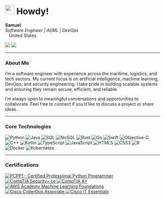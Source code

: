 <h1>
  <img src="https://emojis.slackmojis.com/emojis/images/1643514908/9251/cowboyhat-tip.gif?1643514908" width="30"/>
  Howdy!
</h1>

<p>
  <strong>Samuel</strong> <br>
  <em>Software Engineer | AI/ML | DevOps</em> <br>
  <img src="https://cdn-icons-png.flaticon.com/512/197/197484.png" width="13"/>United States
</p>
<p>
  <a href="https://www.linkedin.com/in/samuel-kevetter"><img src="https://img.shields.io/badge/LinkedIn-blue?logo=linkedin&logoColor=white" /></a>
  <a href="https://skevetter.github.io"><img src="https://img.shields.io/badge/GitHub-181717?logo=github&logoColor=white" /></a>
</p>


---

### About Me

I’m a software engineer with experience across the maritime, logistics, and tech sectors. My current focus is on artificial intelligence, machine learning, DevOps, and security engineering. I take pride in building scalable systems and ensuring they remain secure, efficient, and reliable.

I’m always open to meaningful conversations and opportunities to collaborate. Feel free to connect if you’d like to discuss a project or share ideas.

---


### Core Technologies

<p>
  <img alt="Python" src="https://img.shields.io/badge/-Python-3776AB?style=flat-square&logo=python&logoColor=white" />
  <img alt="Java" src="https://img.shields.io/badge/-Java-007396?style=flat-square&logo=java&logoColor=white" />
  <img alt="SQL" src="https://img.shields.io/badge/-SQL-4479A1?style=flat-square&logo=mysql&logoColor=white" />
  <img alt="NoSQL" src="https://img.shields.io/badge/-NoSQL-4DB33D?style=flat-square&logo=mongodb&logoColor=white" />
  <img alt="Rust" src="https://img.shields.io/badge/-Rust-000000?style=flat-square&logo=rust&logoColor=white" />
  <img alt="Go" src="https://img.shields.io/badge/-Go-00ADD8?style=flat-square&logo=go&logoColor=white" />
  <img alt="Swift" src="https://img.shields.io/badge/-Swift-FA7343?style=flat-square&logo=swift&logoColor=white" />
  <img alt="Objective-C" src="https://img.shields.io/badge/-Objective--C-438EFF?style=flat-square&logo=apple&logoColor=white" />
  <img alt="C++" src="https://img.shields.io/badge/-C++-00599C?style=flat-square&logo=c%2B%2B&logoColor=white" />
  <img alt="Kotlin" src="https://img.shields.io/badge/-Kotlin-0095D5?style=flat-square&logo=kotlin&logoColor=white" />
  <img alt="TypeScript" src="https://img.shields.io/badge/-TypeScript-007ACC?style=flat-square&logo=typescript&logoColor=white" />
  <img alt="JavaScript" src="https://img.shields.io/badge/-JavaScript-F7DF1E?style=flat-square&logo=javascript&logoColor=black" />
  <img alt="HTML5" src="https://img.shields.io/badge/-HTML5-E34F26?style=flat-square&logo=html5&logoColor=white" />
  <img alt="CSS3" src="https://img.shields.io/badge/-CSS3-1572B6?style=flat-square&logo=css3&logoColor=white" />
  <img alt="R" src="https://img.shields.io/badge/-R-276DC3?style=flat-square&logo=r&logoColor=white" />
  <img alt="Docker" src="https://img.shields.io/badge/-Docker-2496ED?style=flat-square&logo=docker&logoColor=white" />
  <img alt="Kubernetes" src="https://img.shields.io/badge/-Kubernetes-326CE5?style=flat-square&logo=kubernetes&logoColor=white" />
</p>

---

### Certifications

<p>
  <a href="https://www.credly.com/badges/3b3c592a-4d8a-40f2-8f9f-34cbffa04b0a/public_url">
    <img alt="PCPP1 - Certified Professional Python Programmer" src="https://img.shields.io/badge/PCPP1_Python_Professional-3776AB?style=flat-square&logo=python&logoColor=white" />
  </a>
  <a href="https://www.credly.com/badges/3b421a0d-3ac9-48fe-b486-4a08e229decf/public_url">
    <img alt="CompTIA Security+ ce" src="https://img.shields.io/badge/CompTIA_Security+-F3AE1A?style=flat-square&logo=comptia&logoColor=white" />
  </a>
  <a href="https://www.credly.com/badges/30aceaa0-2409-4e95-9428-984cda5e2c45/public_url">
    <img alt="CompTIA A+" src="https://img.shields.io/badge/CompTIA_A+-F3AE1A?style=flat-square&logo=comptia&logoColor=white" />
  </a>
  <a href="https://www.credly.com/badges/4fdb1978-2e1f-4366-87e3-7fc438bb45c5/public_url">
    <img alt="AWS Academy Machine Learning Foundations" src="https://img.shields.io/badge/AWS_ML_Foundations-232F3E?style=flat-square&logo=amazon-aws&logoColor=white" />
  </a>
  <a href="https://www.credly.com/badges/ad24089b-a74a-4129-ad48-fa45ded01134/public_url">
    <img alt="Cisco CyberOps Associate" src="https://img.shields.io/badge/Cisco_CyberOps_Associate-1BA0D7?style=flat-square&logo=cisco&logoColor=white" />
  </a>
  <a href="https://www.credly.com/badges/322e4423-1af2-4bc9-9f4e-f2752c3a7d63/public_url">
    <img alt="Cisco IT Essentials" src="https://img.shields.io/badge/Cisco_IT_Essentials-1BA0D7?style=flat-square&logo=cisco&logoColor=white" />
  </a>
</p>


